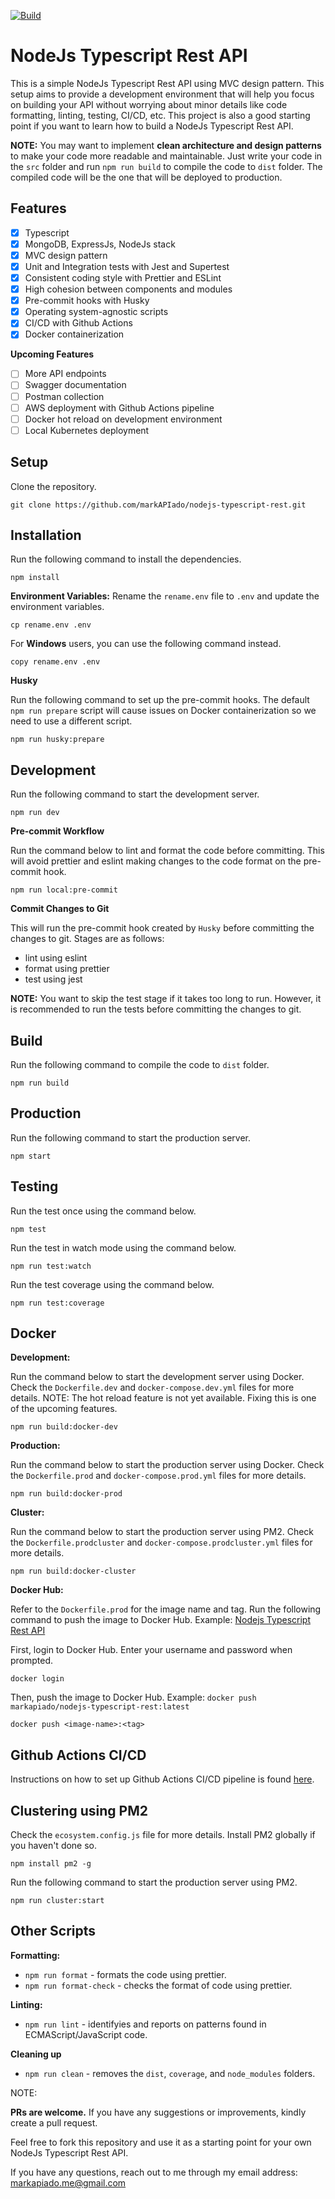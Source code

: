 [![Build](https://github.com/markAPIado/nodejs-typescript-rest-dev/actions/workflows/build.yml/badge.svg)](https://github.com/markAPIado/nodejs-typescript-rest-dev/actions/workflows/build.yml)

# NodeJs Typescript Rest API

This is a simple NodeJs Typescript Rest API using MVC design pattern. This setup aims to provide a development environment that will help you focus on building your API without worrying about minor details like code formatting, linting, testing, CI/CD, etc. This project is also a good starting point if you want to learn how to build a NodeJs Typescript Rest API.

**NOTE:** You may want to implement **clean architecture and design patterns** to make your code more readable and maintainable. Just write your code in the `src` folder and run `npm run build` to compile the code to `dist` folder. The compiled code will be the one that will be deployed to production.

## Features

- [x] Typescript
- [x] MongoDB, ExpressJs, NodeJs stack
- [x] MVC design pattern
- [x] Unit and Integration tests with Jest and Supertest
- [x] Consistent coding style with Prettier and ESLint
- [x] High cohesion between components and modules
- [x] Pre-commit hooks with Husky
- [x] Operating system-agnostic scripts
- [x] CI/CD with Github Actions
- [x] Docker containerization

**Upcoming Features**

- [ ] More API endpoints
- [ ] Swagger documentation
- [ ] Postman collection
- [ ] AWS deployment with Github Actions pipeline
- [ ] Docker hot reload on development environment
- [ ] Local Kubernetes deployment

## Setup

Clone the repository.

```
git clone https://github.com/markAPIado/nodejs-typescript-rest.git
```

## Installation

Run the following command to install the dependencies.

```
npm install
```

**Environment Variables:**
Rename the `rename.env` file to `.env` and update the environment variables.

```
cp rename.env .env
```

For **Windows** users, you can use the following command instead.

```
copy rename.env .env
```

**Husky**

Run the following command to set up the pre-commit hooks. The default `npm run prepare` script will cause issues on Docker containerization so we need to use a different script.

```
npm run husky:prepare
```

## Development

Run the following command to start the development server.

```
npm run dev
```

**Pre-commit Workflow**

Run the command below to lint and format the code before committing. This will avoid prettier and eslint making changes to the code format on the pre-commit hook.

```
npm run local:pre-commit
```

**Commit Changes to Git**

This will run the pre-commit hook created by `Husky` before committing the changes to git. Stages are as follows:

- lint using eslint
- format using prettier
- test using jest

**NOTE:** You want to skip the test stage if it takes too long to run. However, it is recommended to run the tests before committing the changes to git.

## Build

Run the following command to compile the code to `dist` folder.

```
npm run build
```

## Production

Run the following command to start the production server.

```
npm start
```

## Testing

Run the test once using the command below.

```
npm test
```

Run the test in watch mode using the command below.

```
npm run test:watch
```

Run the test coverage using the command below.

```
npm run test:coverage
```

## Docker

**Development:**

Run the command below to start the development server using Docker. Check the `Dockerfile.dev` and `docker-compose.dev.yml` files for more details.
NOTE: The hot reload feature is not yet available. Fixing this is one of the upcoming features.

```
npm run build:docker-dev
```

**Production:**

Run the command below to start the production server using Docker. Check the `Dockerfile.prod` and `docker-compose.prod.yml` files for more details.

```
npm run build:docker-prod
```

**Cluster:**

Run the command below to start the production server using PM2. Check the `Dockerfile.prodcluster` and `docker-compose.prodcluster.yml` files for more details.

```
npm run build:docker-cluster
```

**Docker Hub:**

Refer to the `Dockerfile.prod` for the image name and tag. Run the following command to push the image to Docker Hub. Example: [Nodejs Typescript Rest API](https://hub.docker.com/repository/docker/markapiado/nodejs-typescript-rest-api/general)


First, login to Docker Hub. Enter your username and password when prompted.

```
docker login
```

Then, push the image to Docker Hub. Example: `docker push markapiado/nodejs-typescript-rest:latest`

```
docker push <image-name>:<tag>
```

## Github Actions CI/CD

Instructions on how to set up Github Actions CI/CD pipeline is found [here](./GITHUB_ACTIONS.md).

## Clustering using PM2

Check the `ecosystem.config.js` file for more details. Install PM2 globally if you haven't done so.

```
npm install pm2 -g
```

Run the following command to start the production server using PM2.

```
npm run cluster:start
```

## Other Scripts

**Formatting:**

- `npm run format` - formats the code using prettier.
- `npm run format-check` - checks the format of code using prettier.

**Linting:**

- `npm run lint` - identifyies and reports on patterns found in ECMAScript/JavaScript code.

**Cleaning up**

- `npm run clean` - removes the `dist`, `coverage`, and `node_modules` folders.

NOTE:

**PRs are welcome.** If you have any suggestions or improvements, kindly create a pull request.

Feel free to fork this repository and use it as a starting point for your own NodeJs Typescript Rest API.

If you have any questions, reach out to me through my email address: markapiado.me@gmail.com

